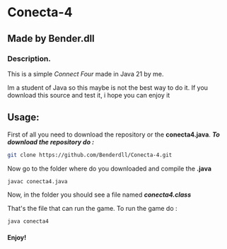 # Conecta-4
## Made by Bender.dll

### Description.
This is a simple _Connect Four_ made in Java 21 by me.

Im a student of Java so this maybe is not the best way to do it.
If you download this source and test it, i hope you can enjoy it

## Usage: 

First of all you need to download the repository or the **conecta4.java**.
**_To download the repository do :_**
```bash
git clone https://github.com/Benderdll/Conecta-4.git
```
Now go to the folder where do you downloaded and compile the **.java**
```bash
javac conecta4.java
```

Now, in the folder you should see a file named **_conecta4.class_**

That's the file that can run the game. To run the game do :
```bash
java conecta4
```
#### Enjoy!
